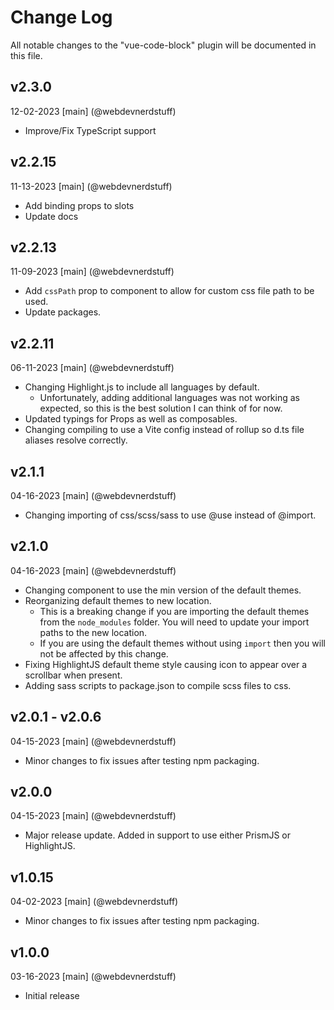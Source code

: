 # Change Log
All notable changes to the "vue-code-block" plugin will be documented in this file.

## v2.3.0
12-02-2023
[main] (@webdevnerdstuff)
* Improve/Fix TypeScript support

## v2.2.15
11-13-2023
[main] (@webdevnerdstuff)
* Add binding props to slots
* Update docs

## v2.2.13
11-09-2023
[main] (@webdevnerdstuff)
* Add `cssPath` prop to component to allow for custom css file path to be used.
* Update packages.

## v2.2.11
06-11-2023
[main] (@webdevnerdstuff)
* Changing Highlight.js to include all languages by default.
  * Unfortunately, adding additional languages was not working as expected, so this is the best solution I can think of for now.
* Updated typings for Props as well as composables.
* Changing compiling to use a Vite config instead of rollup so d.ts file aliases resolve correctly.

## v2.1.1
04-16-2023
[main] (@webdevnerdstuff)
* Changing importing of css/scss/sass to use @use instead of @import.

## v2.1.0
04-16-2023
[main] (@webdevnerdstuff)
* Changing component to use the min version of the default themes.
* Reorganizing default themes to new location.
  * This is a breaking change if you are importing the default themes from the `node_modules` folder. You will need to update your import paths to the new location.
  * If you are using the default themes without using `import` then you will not be affected by this change.
* Fixing HighlightJS default theme style causing icon to appear over a scrollbar when present.
* Adding sass scripts to package.json to compile scss files to css.

## v2.0.1 - v2.0.6
04-15-2023
[main] (@webdevnerdstuff)
* Minor changes to fix issues after testing npm packaging.

## v2.0.0
04-15-2023
[main] (@webdevnerdstuff)
* Major release update. Added in support to use either PrismJS or HighlightJS.

## v1.0.15
04-02-2023
[main] (@webdevnerdstuff)
* Minor changes to fix issues after testing npm packaging.

## v1.0.0
03-16-2023
[main] (@webdevnerdstuff)
* Initial release
